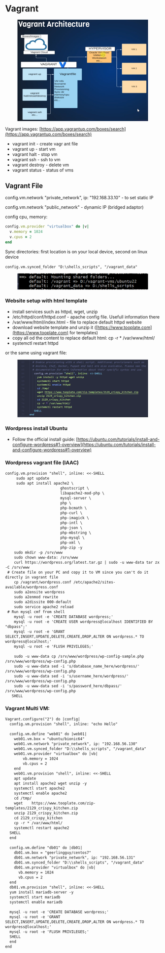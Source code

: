 # Vagrant

<figure><img src=".gitbook/assets/image (1) (1).png" alt=""><figcaption></figcaption></figure>

Vagrant images: [https://app.vagrantup.com/boxes/search](https://app.vagrantup.com/boxes/search)

* vagrant init - create vagr ant file
* vagrant up - start vm
* vagrant halt - stop vm
* vagrant ssh - ssh to vm
* vagrant destroy - delete vm
* vagrant status - status of vms

## Vagrant File

config.vm.network "private\_network", ip: "192.168.33.10" - to set static IP

config.vm.network "public\_network" - dynamic IP (bridged adaptor)

config cpu, memory:

```ruby
config.vm.provider "virtualbox" do |v|
  v.memory = 1024
  v.cpus = 2
end
```

Sync directories: first location is on your local device, second on linux device

`config.vm.synced_folder "D:\shells_scripts", "/vagrant_data"`

<figure><img src=".gitbook/assets/image (3) (1).png" alt=""><figcaption></figcaption></figure>

### Website setup with html template

* install services such as httpd, wget, unzip
* /etc/httpd/conf/httpd.conf - apache config file. Usefull information there
* /var/www/html/index.html - file to replace  default httpd website
* download website template and unzip it ([https://www.tooplate.com](https://www.tooplate.com) for templates)
* copy all od the content to replace default html: cp -r \* /var/www/html/
* systemctl restart httpd

or the same using vagrant file:

<figure><img src=".gitbook/assets/image (3).png" alt=""><figcaption></figcaption></figure>

### Wordpress install Ubuntu

* Follow the official install guide: [https://ubuntu.com/tutorials/install-and-configure-wordpress#1-overview](https://ubuntu.com/tutorials/install-and-configure-wordpress#1-overview)

### Wordpress vagrant file (IAAC)

```
config.vm.provision "shell", inline: <<-SHELL
     sudo apt update
     sudo apt install apache2 \
                         ghostscript \
                         libapache2-mod-php \
                         mysql-server \
                         php \
                         php-bcmath \
                         php-curl \
                         php-imagick \
                         php-intl \
                         php-json \
                         php-mbstring \
                         php-mysql \
                         php-xml \
                         php-zip -y
    sudo mkdir -p /srv/www
    sudo chown www-data: /srv/www
    curl https://wordpress.org/latest.tar.gz | sudo -u www-data tar zx -C /srv/www
 # Create file on your PC and copy it to VM since you can't do it directly in vagrant file  
    cp /vagrant/wordpress.conf /etc/apache2/sites-available/wordpress.conf
    sudo a2ensite wordpress
    sudo a2enmod rewrite
    sudo a2dissite 000-default
    sudo service apache2 reload
 # Run mysql cmf from shell
    mysql -u root -e 'CREATE DATABASE wordpress;'
    mysql -u root -e 'CREATE USER wordpress@localhost IDENTIFIED BY "dbpass";'
    mysql -u root -e 'GRANT SELECT,INSERT,UPDATE,DELETE,CREATE,DROP,ALTER ON wordpress.* TO wordpress@localhost;'
    mysql -u root -e 'FLUSH PRIVILEGES;'
    
    sudo -u www-data cp /srv/www/wordpress/wp-config-sample.php /srv/www/wordpress/wp-config.php
    sudo -u www-data sed -i 's/database_name_here/wordpress/' /srv/www/wordpress/wp-config.php
    sudo -u www-data sed -i 's/username_here/wordpress/' /srv/www/wordpress/wp-config.php
    sudo -u www-data sed -i 's/password_here/dbpass/' /srv/www/wordpress/wp-config.php
   SHELL
```



### Vagrant Multi VM:

```
Vagrant.configure("2") do |config|
  config.vm.provision "shell", inline: "echo Hello"

  config.vm.define "web01" do |web01|
    web01.vm.box = "ubuntu/bionic64"
    web01.vm.network "private_network", ip: "192.168.56.130"
    web01.vm.synced_folder "D:\\shells_scripts", "/vagrant_data"
    web01.vm.provider "virtualbox" do |vb|
        vb.memory = 1024
        vb.cpus = 2
    end
    web01.vm.provision "shell", inline: <<-SHELL
    apt update
    apt install apache2 wget unzip -y
    systemctl start apache2
    systemctl enable apache2
    cd /tmp/
    wget	https://www.tooplate.com/zip-templates/2129_crispy_kitchen.zip
    unzip 2129_crispy_kitchen.zip
    cd 2129_crispy_kitchen
    cp -r * /var/www/html/
    systemctl restart apache2
  SHELL
  end

  config.vm.define "db01" do |db01|
    db01.vm.box = "geerlingguy/centos7"
    db01.vm.network "private_network", ip: "192.168.56.131"
    db01.vm.synced_folder "D:\\shells_scripts", "/vagrant_data"
    db01.vm.provider "virtualbox" do |vb|
      vb.memory = 1024
      vb.cpus = 2
  end
  db01.vm.provision "shell", inline: <<-SHELL
  yum install mariadb-server -y
  systemctl start mariadb
  systemctl enable mariadb

  mysql -u root -e 'CREATE DATABASE wordpress;'
  mysql -u root -e 'GRANT SELECT,INSERT,UPDATE,DELETE,CREATE,DROP,ALTER ON wordpress.* TO wordpress@localhost;'
  mysql -u root -e 'FLUSH PRIVILEGES;'
  SHELL
  end
end
```
